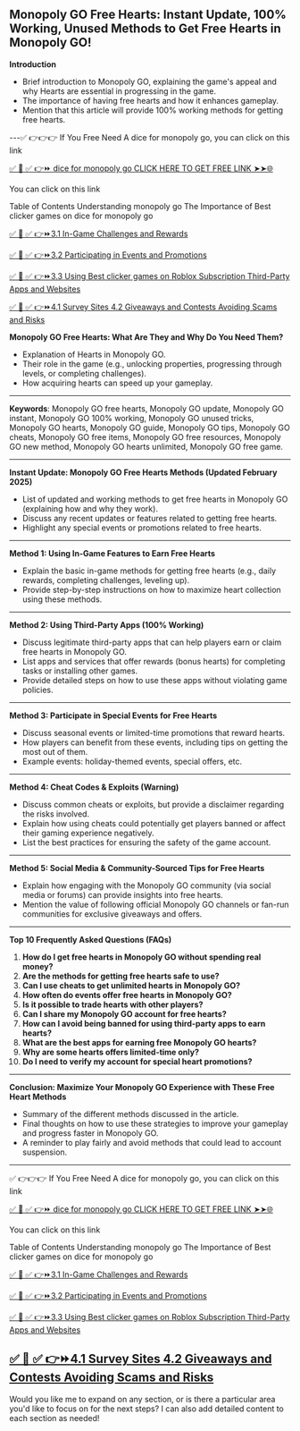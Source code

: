 ## Monopoly GO Free Hearts: Instant Update, 100% Working, Unused Methods to Get Free Hearts in Monopoly GO!


**Introduction**  
- Brief introduction to Monopoly GO, explaining the game's appeal and why Hearts are essential in progressing in the game.  
- The importance of having free hearts and how it enhances gameplay.  
- Mention that this article will provide 100% working methods for getting free hearts.

---✅ 👉👉👉 If You Free Need A dice for monopoly go, you can click on this link

[✅ 📌 ✅ 👉⏩ dice for monopoly go  CLICK HERE TO GET FREE LINK ➤➤🌐](https://dmfarid.com/monopoly-go/)

You can click on this link

Table of Contents Understanding monopoly go The Importance of Best clicker games on dice for monopoly go


[✅ 📌 ✅ 👉⏩3.1 In-Game Challenges and Rewards ](https://dmfarid.com/monopoly-go/)

[✅ 📌 ✅ 👉⏩3.2 Participating in Events and Promotions](https://dmfarid.com/monopoly-go/)

[✅ 📌 ✅ 👉⏩3.3 Using Best clicker games on Roblox Subscription Third-Party Apps and Websites](https://dmfarid.com/monopoly-go/)

[✅ 📌 ✅ 👉⏩4.1 Survey Sites 4.2 Giveaways and Contests Avoiding Scams and Risks](https://dmfarid.com/monopoly-go/)

**Monopoly GO Free Hearts: What Are They and Why Do You Need Them?**  
- Explanation of Hearts in Monopoly GO.  
- Their role in the game (e.g., unlocking properties, progressing through levels, or completing challenges).  
- How acquiring hearts can speed up your gameplay.

---
**Keywords**: Monopoly GO free hearts, Monopoly GO update, Monopoly GO instant, Monopoly GO 100% working, Monopoly GO unused tricks, Monopoly GO hearts, Monopoly GO guide, Monopoly GO tips, Monopoly GO cheats, Monopoly GO free items, Monopoly GO free resources, Monopoly GO new method, Monopoly GO hearts unlimited, Monopoly GO free game.

---

**Instant Update: Monopoly GO Free Hearts Methods (Updated February 2025)**  
- List of updated and working methods to get free hearts in Monopoly GO (explaining how and why they work).
- Discuss any recent updates or features related to getting free hearts.
- Highlight any special events or promotions related to free hearts.

---

**Method 1: Using In-Game Features to Earn Free Hearts**  
- Explain the basic in-game methods for getting free hearts (e.g., daily rewards, completing challenges, leveling up).  
- Provide step-by-step instructions on how to maximize heart collection using these methods.

---

**Method 2: Using Third-Party Apps (100% Working)**  
- Discuss legitimate third-party apps that can help players earn or claim free hearts in Monopoly GO.  
- List apps and services that offer rewards (bonus hearts) for completing tasks or installing other games.  
- Provide detailed steps on how to use these apps without violating game policies.

---

**Method 3: Participate in Special Events for Free Hearts**  
- Discuss seasonal events or limited-time promotions that reward hearts.  
- How players can benefit from these events, including tips on getting the most out of them.  
- Example events: holiday-themed events, special offers, etc.

---

**Method 4: Cheat Codes & Exploits (Warning)**  
- Discuss common cheats or exploits, but provide a disclaimer regarding the risks involved.  
- Explain how using cheats could potentially get players banned or affect their gaming experience negatively.  
- List the best practices for ensuring the safety of the game account.

---

**Method 5: Social Media & Community-Sourced Tips for Free Hearts**  
- Explain how engaging with the Monopoly GO community (via social media or forums) can provide insights into free hearts.  
- Mention the value of following official Monopoly GO channels or fan-run communities for exclusive giveaways and offers.

---

**Top 10 Frequently Asked Questions (FAQs)**

1. **How do I get free hearts in Monopoly GO without spending real money?**  
2. **Are the methods for getting free hearts safe to use?**  
3. **Can I use cheats to get unlimited hearts in Monopoly GO?**  
4. **How often do events offer free hearts in Monopoly GO?**  
5. **Is it possible to trade hearts with other players?**  
6. **Can I share my Monopoly GO account for free hearts?**  
7. **How can I avoid being banned for using third-party apps to earn hearts?**  
8. **What are the best apps for earning free Monopoly GO hearts?**  
9. **Why are some hearts offers limited-time only?**  
10. **Do I need to verify my account for special heart promotions?**

---

**Conclusion: Maximize Your Monopoly GO Experience with These Free Heart Methods**  
- Summary of the different methods discussed in the article.  
- Final thoughts on how to use these strategies to improve your gameplay and progress faster in Monopoly GO.  
- A reminder to play fairly and avoid methods that could lead to account suspension.

---
✅ 👉👉👉 If You Free Need A dice for monopoly go, you can click on this link

[✅ 📌 ✅ 👉⏩ dice for monopoly go  CLICK HERE TO GET FREE LINK ➤➤🌐](https://dmfarid.com/monopoly-go/)

You can click on this link

Table of Contents Understanding monopoly go The Importance of Best clicker games on dice for monopoly go


[✅ 📌 ✅ 👉⏩3.1 In-Game Challenges and Rewards ](https://dmfarid.com/monopoly-go/)

[✅ 📌 ✅ 👉⏩3.2 Participating in Events and Promotions](https://dmfarid.com/monopoly-go/)

[✅ 📌 ✅ 👉⏩3.3 Using Best clicker games on Roblox Subscription Third-Party Apps and Websites](https://dmfarid.com/monopoly-go/)

[✅ 📌 ✅ 👉⏩4.1 Survey Sites 4.2 Giveaways and Contests Avoiding Scams and Risks](https://dmfarid.com/monopoly-go/)
---

Would you like me to expand on any section, or is there a particular area you'd like to focus on for the next steps? I can also add detailed content to each section as needed!
